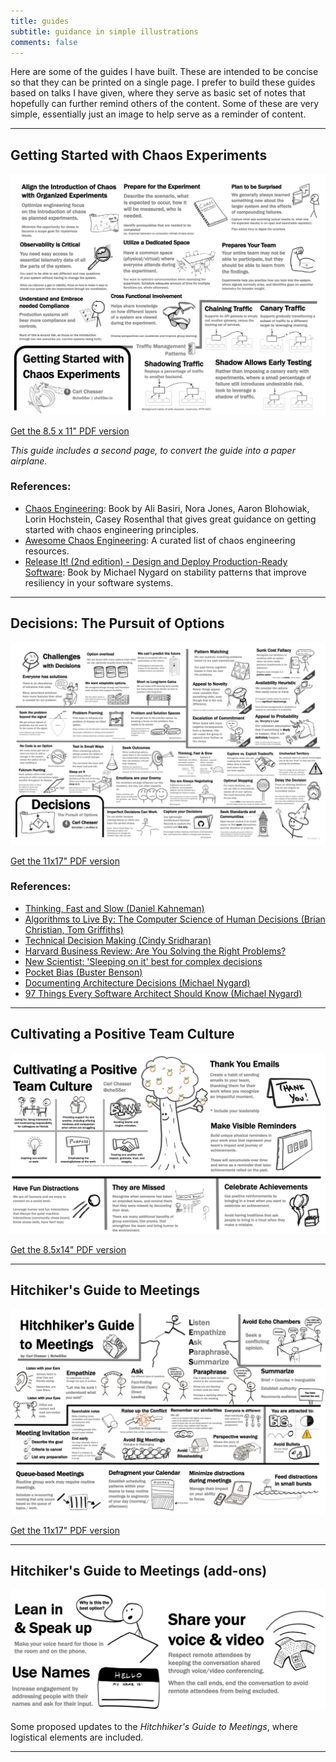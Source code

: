 ```yaml
---
title: guides
subtitle: guidance in simple illustrations
comments: false
---
```


Here are some of the guides I have built. These are intended to be concise so that they can be printed on a single page. I prefer to build these guides based on talks I have given, where they serve as basic set of notes that hopefully can further remind others of the content. Some of these are very simple, essentially just an image to help serve as a reminder of content.

---

## Getting Started with Chaos Experiments

![Getting Started with Chaos Experiments](/img/getting-started-w-chaos-experiments.png)

[Get the 8.5 x 11" PDF version](/guides/getting-started-w-chaos-exp-guide.pdf)

_This guide includes a second page, to convert the guide into a paper airplane._

### References:

* [Chaos Engineering](https://www.oreilly.com/library/view/chaos-engineering/9781491988459/): Book by Ali Basiri, Nora Jones, Aaron Blohowiak, Lorin Hochstein, Casey Rosenthal that gives great guidance on getting started with chaos engineering principles.
* [Awesome Chaos Engineering](https://github.com/dastergon/awesome-chaos-engineering): A curated list of chaos engineering resources.
* [Release It! (2nd edition) - Design and Deploy Production-Ready Software](https://pragprog.com/book/mnee2/release-it-second-edition): Book by Michael Nygard on stability patterns that improve resiliency in your software systems.

---

## Decisions: The Pursuit of Options

![Decisions: The Pursuit of Options](/img/decision-guide.png)

[Get the 11x17" PDF version](/guides/decision-guide-11-17.pdf)

### References:

* [Thinking, Fast and Slow (Daniel Kahneman)](https://en.wikipedia.org/wiki/Thinking,_Fast_and_Slow)
* [Algorithms to Live By: The Computer Science of Human Decisions (Brian Christian, Tom Griffiths)](http://algorithmstoliveby.com/)
* [Technical Decision Making (Cindy Sridharan)](https://medium.com/@copyconstruct/technical-decision-making-9b2817c18da4)
* [Harvard Business Review: Are You Solving the Right Problems?](https://hbr.org/2017/01/are-you-solving-the-right-problems)
* [New Scientist: 'Sleeping on it' best for complex decisions](https://www.newscientist.com/article/dn8732-sleeping-on-it-best-for-complex-decisions/)
* [Pocket Bias (Buster Benson)](https://busterbenson.com/biases/)
* [Documenting Architecture Decisions (Michael Nygard)](http://thinkrelevance.com/blog/2011/11/15/documenting-architecture-decisions)
* [97 Things Every Software Architect Should Know (Michael Nygard)](https://www.oreilly.com/library/view/97-things-every/9780596800611/)

---

## Cultivating a Positive Team Culture

![Cultivating a Positive Team Culture](/img/positive-env.png)

[Get the 8.5x14" PDF version](/guides/positive-env-8.5x14.pdf)

---

## Hitchiker's Guide to Meetings

![Hitchiker's Guide to Meetings](/img/hitchhikers-guide-v1.png)

[Get the 11x17" PDF version](/guides/hitchhikers-guide-to-meetings-11-17.pdf)

---

## Hitchiker's Guide to Meetings (add-ons)

![Hitchiker's Guide to Meetings - v2 updates](/img/hitchhikers-guide-v2-update.jpg)

Some proposed updates to the _Hitchhiker's Guide to Meetings_, where logistical elements are included.

---